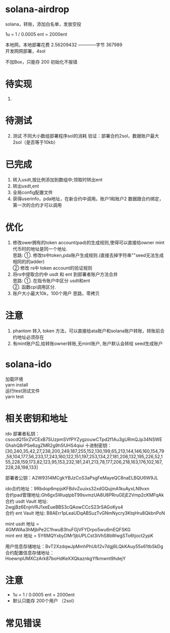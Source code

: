 # solana-airdrop
solana，转账，添加白名单，发放空投  

1u = 1 / 0.0005 ent = 2000ent  

本地网，本地部署花费 2.56209432 ————字节 367989   
开发网网部署，4sol

不加Box，只能存 200 初始化不报错

# 待实现
1. 

# 待测试


2. 测试 不同大小数组部署程序sol的消耗
     验证：部署合约2sol，数据账户最大2sol（是否等于10kb）

# 已完成
1. 转入usdt,按比例添加到数组中;领取时转出ent  
2. 转出usdt,ent
3. 全局config配置文件  
4. 获得userinfo，pda地址，在新合约中调用。账户1和账户2 
     数据跟合约绑定，第一次的合约才可以调用



# 优化
1. 修改ower拥有的token account(pad)的生成规则,使得可以直接给owner mint代币时的地址是同一个地址.  
    思路: ①. 修改ts中token,pda账户生成规则.(直接去掉字符串""seed无法生成相同的的adder)  
         ②  修改 rs中 token account的验证规则  
2. 将rs中提取合约中 usdt 和 ent 到部署者账户方法合并  
    思路: ①. 在指令账户中区分 usdt和ent  
          ②. 函数cpi调用区分.  
3. 账户大小最大10k，100个用户
     思路，零拷贝


# 注意
1. phantom 转入 token 方法，可以直接给ata账户和solana账户转账，转账前合约地址必须存在  
2. 有mint账户后,给转账owner转账,无mint账户, 账户默认会转给 seed生成账户  





# solana-ido

加载环境  
yarn install  
运行test测试文件  
yarn test  


# 相关密钥和地址

ido 部署者私钥：csocdQ15irZVCExB7SUzpmSVfPYZygzouwCTpd2f1Au3gURmQJp34NSWEGhshQ8rPSe6zgZMR2g9h5fJHS4qiui
十进制密钥：
[30,240,35,42,27,238,200,249,187,255,152,130,199,65,213,144,146,160,154,79,58,104,177,56,233,17,243,160,122,151,197,253,134,27,181,206,132,195,226,52,155,228,159,173,82,123,95,153,232,181,241,213,78,177,206,218,163,176,102,167,228,28,198,133]

部署者公钥：A2W9314MCgkYBJzCoS3aPsgFeMayeQC8naELBQU6W9JL  

ido合约地址：9Rbdop6mpjsKFBdvZuuixs32xdGQujmA1kuAyxLN9vxn  
合约pad管理地址:Gh6gxSWuqtpbT99svmzUA8U8PRruGEjE2Vmp2cKMFqAk  
合约 usdt Vault 地址: 2wgjBz6EnjnVRJ1xeEueBBS3cQAowCCcS23rSAGoKys4  
合约 ent Vault 地址: B8AErr1pLeaUDqABSuzTvGNmNycry3KtqHru8QkbnPoN  

mint usdt 地址 = 4GMWAa3hMjbPe2C1hwuB3huFGjVFYDrpo5wu6mEQFSKG  
mint ent 地址 = 5Y6MQYxbyDMr1jbUPLCst3iVhS8bWwgSTo6tjoct2ypK

用户信息存储地址：BvT2XzdqwJpMmhPhUb12v7dgj6LQkKAuy55x61tbSkDg  
合约配置信息存储地址：HoewnpUMXCzArk87boHdKeXXQkaznkgYfkmwnt9hdejY  


# 注意
- 1u = 1 / 0.0005 ent = 2000ent  
- 默认只能存 200个用户 （2sol）

# 常见错误


